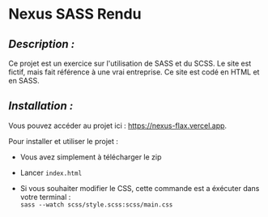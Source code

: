 # Nexus SASS Rendu

## _Description :_

Ce projet est un exercice sur l'utilisation de SASS et du SCSS. Le site est fictif, mais fait référence à une vrai entreprise.
Ce site est codé en HTML et en SASS.

## _Installation :_

Vous pouvez accéder au projet ici : https://nexus-flax.vercel.app.

Pour installer et utiliser le projet :

- Vous avez simplement à télécharger le zip
- Lancer ```index.html```

- Si vous souhaiter modifier le CSS, cette commande est a éxécuter dans votre terminal :<br/>
```sass --watch scss/style.scss:scss/main.css```